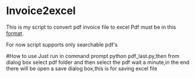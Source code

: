 # Invoice2excel
This is my script to convert pdf invoice file to excel
Pdf must be in this [format](https://www.oaib.org.tr/files/downloads/Bilgi-merkezi/ihracat-merkezi/dis-ticarette-kullnlan-fatu/gum-gen-soz-1.jpg).

For now script supports only searchable pdf's

#How to use
Just run in command prompt python pdf_last.py,then from dialog box select pdf folder and then select the pdf wait a minute,in the end there will be open a save dialog box,this is for saving excel file
